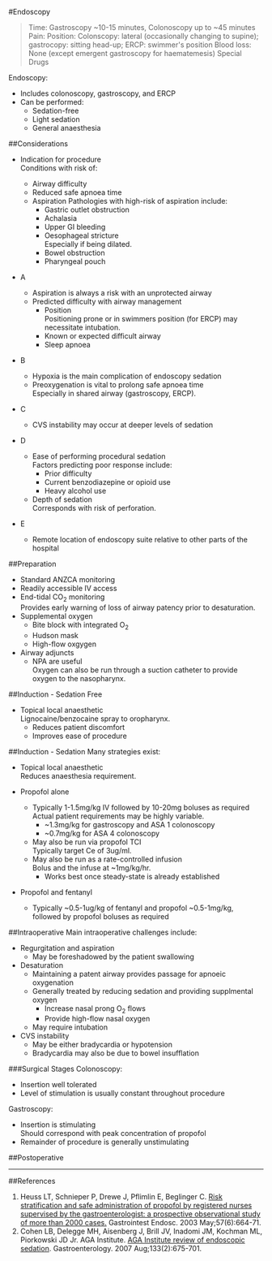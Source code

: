 #Endoscopy
>Time: Gastroscopy ~10-15 minutes, Colonoscopy up to ~45 minutes
>Pain:
>Position: Colonscopy: lateral (occasionally changing to supine); gastrocopy: sitting head-up; ERCP: swimmer's position
>Blood loss: None (except emergent gastroscopy for haematemesis)
>Special Drugs


Endoscopy:
* Includes colonoscopy, gastroscopy, and ERCP
* Can be performed:
	* Sedation-free
	* Light sedation
	* General anaesthesia


##Considerations
* Indication for procedure  
Conditions with risk of:
	* Airway difficulty
	* Reduced safe apnoea time
	* Aspiration
	Pathologies with high-risk of aspiration include:
		* Gastric outlet obstruction
		* Achalasia
		* Upper GI bleeding
		* Oesophageal stricture  
		Especially if being dilated.
		* Bowel obstruction
		* Pharyngeal pouch


* A
	* Aspiration is always a risk with an unprotected airway
	* Predicted difficulty with airway management  
		* Position  
		Positioning prone or in swimmers position (for ERCP) may necessitate intubation.
		* Known or expected difficult airway
		* Sleep apnoea
* B
	* Hypoxia is the main complication of endoscopy sedation  
	* Preoxygenation is vital to prolong safe apnoea time  
	Especially in shared airway (gastroscopy, ERCP).
* C
	* CVS instability may occur at deeper levels of sedation
* D
	* Ease of performing procedural sedation  
	Factors predicting poor response include:
		* Prior difficulty
		* Current benzodiazepine or opioid use
		* Heavy alcohol use
	* Depth of sedation  
	Corresponds with risk of perforation.
* E
	* Remote location of endoscopy suite relative to other parts of the hospital


##Preparation
* Standard ANZCA monitoring
* Readily accessible IV access
* End-tidal CO<sub>2</sub> monitoring  
Provides early warning of loss of airway patency prior to desaturation.
* Supplemental oxygen  
	* Bite block with integrated O<sub>2</sub>
	* Hudson mask
	* High-flow oxgygen
* Airway adjuncts
	* NPA are useful  
	Oxygen can also be run through a suction catheter to provide oxygen to the nasopharynx.

##Induction - Sedation Free
* Topical local anaesthetic  
Lignocaine/benzocaine spray to oropharynx.
	* Reduces patient discomfort
	* Improves ease of procedure


##Induction - Sedation
Many strategies exist:
* Topical local anaesthetic  
Reduces anaesthesia requirement.


* Propofol alone
	* Typically 1-1.5mg/kg IV followed by 10-20mg boluses as required  
	Actual patient requirements may be highly variable.
		* ~1.3mg/kg for gastroscopy and ASA 1 colonoscopy
		* ~0.7mg/kg for ASA 4 colonoscopy
	* May also be run via propofol TCI  
	Typically target Ce of 3ug/ml.
	* May also be run as a rate-controlled infusion  
	Bolus and the infuse at ~1mg/kg/hr.
		* Works best once steady-state is already established
* Propofol and fentanyl
	* Typically ~0.5-1ug/kg of fentanyl and propofol ~0.5-1mg/kg, followed by propofol boluses as required


##Intraoperative
Main intraoperative challenges include:
* Regurgitation and aspiration
	* May be foreshadowed by the patient swallowing
* Desaturation
	* Maintaining a patent airway provides passage for apnoeic oxygenation
	* Generally treated by reducing sedation and providing supplmental oxygen
		* Increase nasal prong O<sub>2</sub> flows
		* Provide high-flow nasal oxygen
	* May require intubation
* CVS instability
	* May be either bradycardia or hypotension
	* Bradycardia may also be due to bowel insufflation

###Surgical Stages
Colonoscopy:
* Insertion well tolerated
* Level of stimulation is usually constant throughout procedure


Gastroscopy:
* Insertion is stimulating  
Should correspond with peak concentration of propofol
* Remainder of procedure is generally unstimulating

##Postoperative

---
##References
1. Heuss LT, Schnieper P, Drewe J, Pflimlin E, Beglinger C. [Risk stratification and safe administration of propofol by registered nurses supervised by the gastroenterologist: a prospective observational study of more than 2000 cases.](https://www.ncbi.nlm.nih.gov/pubmed/12709694) Gastrointest Endosc. 2003 May;57(6):664-71. 
2. Cohen LB, Delegge MH, Aisenberg J, Brill JV, Inadomi JM, Kochman ML, Piorkowski JD Jr. AGA Institute. [AGA Institute review of endoscopic sedation](https://www.gastrojournal.org/article/S0016-5085(07)01115-8/fulltext). Gastroenterology. 2007 Aug;133(2):675-701. 